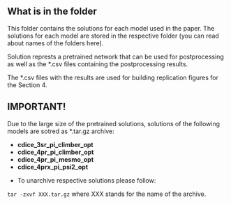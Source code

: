 ## What is in the folder

This folder contains the solutions for each model used in the paper. The solutions for each model are stored in the respective folder (you can read about names of the folders here). 

Solution represts a pretrained network that can be used for postprocessing as well as the *.csv files containing the postprocessing results.

The *.csv files with the results are used for building replication figures for the Section 4.

## IMPORTANT!

Due to the large size of the pretrained solutions, solutions of the following models are sotred as *.tar.gz archive:

- **cdice_3sr_pi_climber_opt**
- **cdice_4pr_pi_climber_opt**
- **cdice_4pr_pi_mesmo_opt**
- **cdice_4prx_pi_psi2_opt**

* To unarchive respective solutions please follow:

```tar -zxvf XXX.tar.gz```
where XXX stands for the name of the archive.
